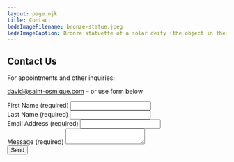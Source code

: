 ```yaml
---
layout: page.njk
title: Contact
ledeImageFilename: bronze-statue.jpeg
ledeImageCaption: Bronze statuette of a solar deity (the object in their left hand may be an incense box) Etruscan 3rd-2nd century BCE
---
```

## Contact Us
For appointments and other inquiries:

david@saint-osmique.com – or use form below
<!-- Begin Mailchimp Signup Form -->
<div id="mc_embed_signup">
    <form action="https://saint-osmique.us9.list-manage.com/subscribe/post?u=c23a83a507eb76149b1e93447&amp;id=cc658b23b9&amp;f_id=006130e1f0" method="post" id="mc-embedded-subscribe-form" name="mc-embedded-subscribe-form" class="validate" target="_blank" novalidate>
        <div id="mc_embed_signup_scroll">
<div class="form-names">
  <div class="mc-field-group">
    <label for="mce-FNAME">First Name  <span class="required">(required)</label>
    <input type="text" value="" name="FNAME" class="" id="mce-FNAME">
    <span id="mce-FNAME-HELPERTEXT" class="helper_text"></span>
  </div>
  <div class="mc-field-group">
    <label for="mce-LNAME">Last Name  <span class="required">(required)</label>
    <input type="text" value="" name="LNAME" class="" id="mce-LNAME">
    <span id="mce-LNAME-HELPERTEXT" class="helper_text"></span>
  </div>
</div>
<div class="mc-field-group">
	<label for="mce-EMAIL">Email Address  <span class="required">(required)
</label>
	<input type="email" value="" name="EMAIL" class="required email" id="mce-EMAIL" required>
	<span id="mce-EMAIL-HELPERTEXT" class="helper_text"></span>
</div>
<div class="mc-field-group">
	<label for="mce-MMERGE5">Message  <span class="required">(required)</label>
	<textarea type="text" value="" name="MSG" class="" id="mce-MSG" required="" aria-required="true"></textarea>
	<span id="mce-MMERGE5-HELPERTEXT" class="helper_text"></span>
</div>
	<div id="mce-responses" class="clear foot">
		<div class="response" id="mce-error-response" style="display:none"></div>
		<div class="response" id="mce-success-response" style="display:none"></div>
	</div>    <!-- real people should not fill this in and expect good things - do not remove this or risk form bot signups-->
    <div style="position: absolute; left: -5000px;" aria-hidden="true"><input type="text" name="b_c23a83a507eb76149b1e93447_cc658b23b9" tabindex="-1" value=""></div>
        <div class="optionalParent">
            <div class="clear foot">
                <input type="submit" value="Send" name="subscribe" id="mc-embedded-subscribe" class="button">
                <!-- <p class="brandingLogo"><a href="http://eepurl.com/itteGw" title="Mailchimp - email marketing made easy and fun"><img src="https://eep.io/mc-cdn-images/template_images/branding_logo_text_dark_dtp.svg"></a></p> -->
            </div>
        </div>
    </div>
</form>
</div>
<script type='text/javascript' src='//s3.amazonaws.com/downloads.mailchimp.com/js/mc-validate.js'></script><script type='text/javascript'>(function($) {window.fnames = new Array(); window.ftypes = new Array();fnames[0]='EMAIL';ftypes[0]='email';fnames[1]='FNAME';ftypes[1]='text';fnames[2]='LNAME';ftypes[2]='text';fnames[3]='ADDRESS';ftypes[3]='address';fnames[4]='PHONE';ftypes[4]='phone';fnames[5]='BIRTHDAY';ftypes[5]='birthday';fnames[6]='MSG';ftypes[6]='text';}(jQuery));var $mcj = jQuery.noConflict(true);</script>
<!--End mc_embed_signup-->